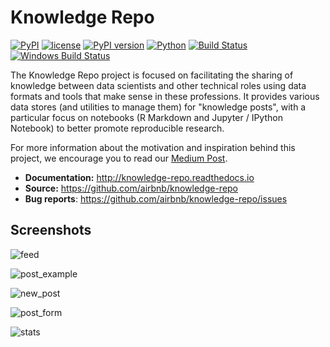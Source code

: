 # Knowledge Repo

[![PyPI](https://img.shields.io/pypi/status/knowledge-repo.svg)]()
[![license](https://img.shields.io/github/license/airbnb/knowledge-repo.svg)]()
[![PyPI version](https://badge.fury.io/py/knowledge-repo.svg)](https://badge.fury.io/py/knowledge-repo)
[![Python](https://img.shields.io/pypi/pyversions/knowledge-repo.svg?maxAge=2592000)](https://pypi.python.org/pypi/knowledge-repo)
[![Build Status](https://travis-ci.org/airbnb/knowledge-repo.svg?branch=master)](https://travis-ci.org/airbnb/knowledge-repo)
[![Windows Build Status](https://ci.appveyor.com/api/projects/status/t88a27n099oqnbsw/branch/master?svg=true&pendingText=Windows%20build%20pending...&passingText=Windows%20build%20passing&failingText=Windows%20build%20failing)](https://ci.appveyor.com/project/matthewwardrop/knowledge-repo)

The Knowledge Repo project is focused on facilitating the sharing of
knowledge between data scientists and other technical roles using data formats
and tools that make sense in these professions. It provides various data stores
(and utilities to manage them) for "knowledge posts", with a particular focus on
notebooks (R Markdown and Jupyter / IPython Notebook) to better promote
reproducible research.

For more information about the motivation and inspiration behind this project, we encourage you to read our [Medium Post](https://medium.com/airbnb-engineering/scaling-knowledge-at-airbnb-875d73eff091).

- **Documentation:** http://knowledge-repo.readthedocs.io
- **Source:** https://github.com/airbnb/knowledge-repo
- **Bug reports**: https://github.com/airbnb/knowledge-repo/issues

## Screenshots

![feed](https://user-images.githubusercontent.com/8813413/83345105-29650f00-a2c4-11ea-8cf5-781ac93fe557.png)

![post_example](https://user-images.githubusercontent.com/8813413/83345108-2cf89600-a2c4-11ea-9266-db2c9e1cb3e6.png)

![new_post](https://user-images.githubusercontent.com/8813413/83345107-2c5fff80-a2c4-11ea-8274-7fce1e6ad0bc.png)

![post_form](https://user-images.githubusercontent.com/8813413/83345109-2d912c80-a2c4-11ea-86ab-e6eb99c3d01b.png)

![stats](https://user-images.githubusercontent.com/8813413/83345110-2d912c80-a2c4-11ea-94f9-390004e439bc.png)




